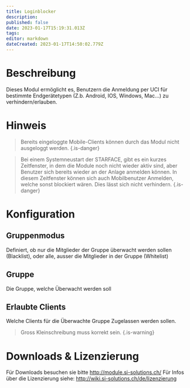 ```yaml
---
title: Loginblocker
description: 
published: false
date: 2023-01-17T15:19:31.013Z
tags: 
editor: markdown
dateCreated: 2023-01-17T14:50:02.779Z
---
```


# Beschreibung
Dieses Modul ermöglicht es, Benutzern die Anmeldung per UCI für bestimmte Endgerätetypen (Z.b. Android, IOS, Windows, Mac...) zu verhindern/erlauben.

# Hinweis
> Bereits eingeloggte Mobile-Clients können durch das Modul nicht ausgeloggt werden.
{.is-danger}

> Bei einem Systemneustart der STARFACE, gibt es ein kurzes Zeitfenster, in dem die Module noch nicht wieder aktiv sind, aber Benutzer sich bereits wieder an der Anlage anmelden können. In diesem Zeitfenster können sich auch Mobilbenutzer Anmelden, welche sonst blockiert wären. Dies lässt sich nicht verhindern.
{.is-danger}

# Konfiguration

## Gruppenmodus
Definiert, ob nur die Mitglieder der Gruppe überwacht werden sollen (Blacklist), oder alle, ausser die Mitglieder in der Gruppe (Whitelist)

## Gruppe
Die Gruppe, welche Überwacht werden soll

## Erlaubte Clients
Welche Clients für die Überwachte Gruppe Zugelassen werden sollen.

> Gross Kleinschreibung muss korrekt sein.
{.is-warning}


# Downloads & Lizenzierung
Für Downloads besuchen sie bitte http://module.si-solutions.ch/
Für Infos über die Lizenzierung siehe: http://wiki.si-solutions.ch/de/lizenzierung